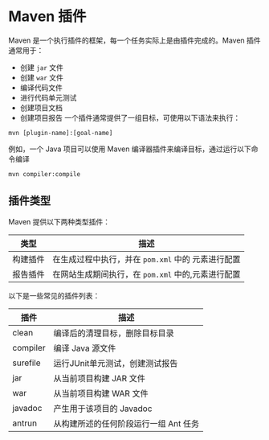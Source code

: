 # Maven 插件

Maven 是一个执行插件的框架，每一个任务实际上是由插件完成的。Maven 插件通常用于：

- 创建 `jar` 文件
- 创建 `war` 文件
- 编译代码文件
- 进行代码单元测试
- 创建项目文档
- 创建项目报告 一个插件通常提供了一组目标，可使用以下语法来执行：

```
mvn [plugin-name]:[goal-name]
```

例如，一个 Java 项目可以使用 Maven 编译器插件来编译目标，通过运行以下命令编译

```
mvn compiler:compile
```

## 插件类型

Maven 提供以下两种类型插件：

| 类型     | 描述                                               |
| -------- | -------------------------------------------------- |
| 构建插件 | 在生成过程中执行，并在 `pom.xml` 中的 元素进行配置 |
| 报告插件 | 在网站生成期间执行，在 `pom.xml` 中的,元素进行配置 |

以下是一些常见的插件列表：

| 插件     | 描述                                  |
| -------- | ------------------------------------- |
| clean    | 编译后的清理目标，删除目标目录        |
| compiler | 编译 Java 源文件                      |
| surefile | 运行JUnit单元测试，创建测试报告       |
| jar      | 从当前项目构建 JAR 文件               |
| war      | 从当前项目构建 WAR 文件               |
| javadoc  | 产生用于该项目的 Javadoc              |
| antrun   | 从构建所述的任何阶段运行一组 Ant 任务 |